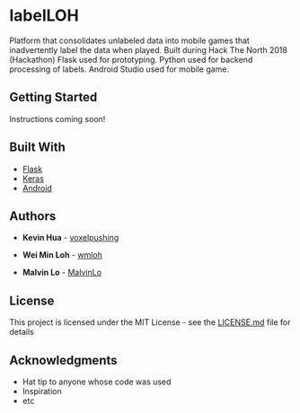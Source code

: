 # labelLOH
Platform that consolidates unlabeled data into mobile games that inadvertently label the data when played. 
Built during Hack The North 2018 (Hackathon)
Flask used for prototyping.
Python used for backend processing of labels.
Android Studio used for mobile game.

## Getting Started

Instructions coming soon!

## Built With

* [Flask](flask.pocoo.org/)
* [Keras](https://keras.io/)
* [Android](https://developer.android.com)


## Authors

* **Kevin Hua** - [voxelpushing](https://github.com/voxelpushing)

* **Wei Min Loh** - [wmloh](https://github.com/wmloh)

* **Malvin Lo** - [MalvinLo](https://github.com/MalvinLo)

## License

This project is licensed under the MIT License - see the [LICENSE.md](LICENSE.md) file for details

## Acknowledgments

* Hat tip to anyone whose code was used
* Inspiration
* etc

